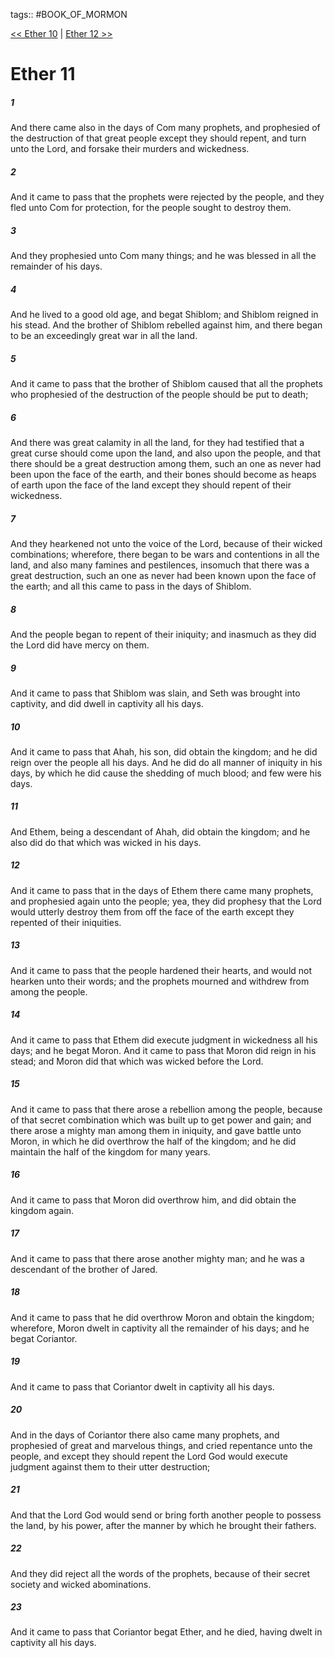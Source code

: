 tags:: #BOOK_OF_MORMON

[<< Ether 10](BOOK_OF_MORMON/14_Ether/Ether_10.md) | [Ether 12 >>](BOOK_OF_MORMON/14_Ether/Ether_12.md)

# Ether 11

##### 1

And there came also in the days of Com many prophets, and prophesied of the destruction of that great people except they should repent, and turn unto the Lord, and forsake their murders and wickedness.

##### 2

And it came to pass that the prophets were rejected by the people, and they fled unto Com for protection, for the people sought to destroy them.

##### 3

And they prophesied unto Com many things; and he was blessed in all the remainder of his days.

##### 4

And he lived to a good old age, and begat Shiblom; and Shiblom reigned in his stead. And the brother of Shiblom rebelled against him, and there began to be an exceedingly great war in all the land.

##### 5

And it came to pass that the brother of Shiblom caused that all the prophets who prophesied of the destruction of the people should be put to death;

##### 6

And there was great calamity in all the land, for they had testified that a great curse should come upon the land, and also upon the people, and that there should be a great destruction among them, such an one as never had been upon the face of the earth, and their bones should become as heaps of earth upon the face of the land except they should repent of their wickedness.

##### 7

And they hearkened not unto the voice of the Lord, because of their wicked combinations; wherefore, there began to be wars and contentions in all the land, and also many famines and pestilences, insomuch that there was a great destruction, such an one as never had been known upon the face of the earth; and all this came to pass in the days of Shiblom.

##### 8

And the people began to repent of their iniquity; and inasmuch as they did the Lord did have mercy on them.

##### 9

And it came to pass that Shiblom was slain, and Seth was brought into captivity, and did dwell in captivity all his days.

##### 10

And it came to pass that Ahah, his son, did obtain the kingdom; and he did reign over the people all his days. And he did do all manner of iniquity in his days, by which he did cause the shedding of much blood; and few were his days.

##### 11

And Ethem, being a descendant of Ahah, did obtain the kingdom; and he also did do that which was wicked in his days.

##### 12

And it came to pass that in the days of Ethem there came many prophets, and prophesied again unto the people; yea, they did prophesy that the Lord would utterly destroy them from off the face of the earth except they repented of their iniquities.

##### 13

And it came to pass that the people hardened their hearts, and would not hearken unto their words; and the prophets mourned and withdrew from among the people.

##### 14

And it came to pass that Ethem did execute judgment in wickedness all his days; and he begat Moron. And it came to pass that Moron did reign in his stead; and Moron did that which was wicked before the Lord.

##### 15

And it came to pass that there arose a rebellion among the people, because of that secret combination which was built up to get power and gain; and there arose a mighty man among them in iniquity, and gave battle unto Moron, in which he did overthrow the half of the kingdom; and he did maintain the half of the kingdom for many years.

##### 16

And it came to pass that Moron did overthrow him, and did obtain the kingdom again.

##### 17

And it came to pass that there arose another mighty man; and he was a descendant of the brother of Jared.

##### 18

And it came to pass that he did overthrow Moron and obtain the kingdom; wherefore, Moron dwelt in captivity all the remainder of his days; and he begat Coriantor.

##### 19

And it came to pass that Coriantor dwelt in captivity all his days.

##### 20

And in the days of Coriantor there also came many prophets, and prophesied of great and marvelous things, and cried repentance unto the people, and except they should repent the Lord God would execute judgment against them to their utter destruction;

##### 21

And that the Lord God would send or bring forth another people to possess the land, by his power, after the manner by which he brought their fathers.

##### 22

And they did reject all the words of the prophets, because of their secret society and wicked abominations.

##### 23

And it came to pass that Coriantor begat Ether, and he died, having dwelt in captivity all his days.

